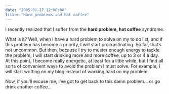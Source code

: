 ```yaml
---
date: "2005-01-27 12:00:00"
title: "Hard problems and hot coffee"
---
```




I recently realized that I suffer from the __hard problem, hot coffee__ syndrome.

What is it? Well, when I have a hard problem to solve on my to do list, and if this problem has become a priority, I will start procrastinating. So far, that&rsquo;s not uncommon. But then, because I try to muster enough energy to tackle the problem, I will start drinking more and more coffee, up to 3 or 4 a day. At this point, I become really energetic, at least for a little while, but I find all sorts of convenient ways to avoid the problem I must solve. For example, I will start writting on my blog instead of working hard on my problem.

Now, if you&rsquo;ll excuse me, I&rsquo;ve got to get back to this damn problem&hellip; or go drink another coffee&hellip;

